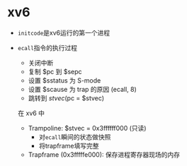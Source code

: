 # xv6

- `initcode`是xv6运行的第一个进程

- `ecall`指令的执行过程

  - 关闭中断
  - 复制 $pc 到 $sepc
  - 设置 $sstatus 为 S-mode
  - 设置 $scause 为 trap 的原因 (ecall, 8)
  - 跳转到 $stvec ($pc = $stvec)

  在 xv6 中

  - Trampoline: $stvec = 0x3ffffff000 (只读)
    - 对`ecall`瞬间的状态做快照
    - 将trapframe填写完整
  - Trapframe (0x3fffffe000): 保存进程寄存器现场的内存
